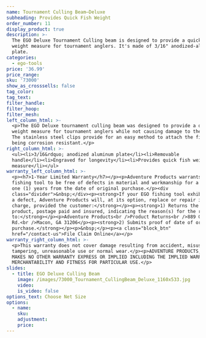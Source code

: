 ```yaml
---
name: Tournament Culling Beam—Deluxe
subheading: Provides Quick Fish Weight
order_number: 11
display_product: true
description: >-
  The EGO Deluxe Tournament Culling beam is designed to provide a quick fish
  weight measure for tournament anglers. It's made of 3/16" anodized-aluminum
  plate.
categories:
  - ego-tools
price: '36.99'
price_range:
sku: '73000'
show_as_crosssells: false
tag_color:
tag_text:
filter_handle:
filter_hoop:
filter_mesh:
left_column_html: >-
  <p>The EGO Deluxe tournament culling beam was designed to provide a quick fish
  weight measure for tournament anglers while not causing damage to the fish.
  The stainless steel clips provide for an easy method to attach the fish while
  being corrosion resistant.​</p>
right_column_html: >-
  <ul><li>3/16&rdquo; anodized aluminum plate</li><li>Removable
  handle</li><li>Engraved for longevity</li><li>Provides quick fish weight
  measure</li></ul>
warranty_left_column_html: >-
  <p><h7>1-Year Limited Warranty</h7></p><p>Adventure Products warrants your EGO
  fishing tool to be free of defects in material and workmanship for a period of
  one (1) years from the date of original purchase.</p><div
  class="divider">&nbsp;</div><p><strong>If your EGO fishing tool exhibits such
  a defect, Adventure Products will, at its option, replace or repair it without
  charge, provided the customer:</strong></p><p><strong>1) Returns the defective
  product, postage paid and insured, indicating the reason(s) for the return
  to:</strong></p><p>Adventure Products<br />Product Returns<br />889 Guy Paine
  Rd.<br />Macon, GA 31206</p><p><strong>2) Submits proof of date of original
  purchase.</strong></p><p>&nbsp;</p><p><a class="block_btn"
  href="/contact-us">File Claim Online</a></p>
warranty_right_column_html: >-
  <p>This warranty does not cover damage resulting from accident, misuse, abuse,
  tampering, unreasonable use or normal wear.</p><p>ADVENTURE PRODUCTS, INC.
  MAKES NO OTHER WARRANTY EXPRESS OR IMPLIED INCLUDING THE IMPLIED WARRANTIES OF
  MERCHANTABILITY AND FITNESS FOR PARTICULAR USE.</p>
slides:
  - title: EGO Deluxe Culling Beam
    image: /images/73000_Tournament_CullingBeam_Deluxe_1160x533.jpg
    video:
    is_video: false
options_text: Choose Net Size
options:
  - name:
    sku:
    adjustment:
    price:
---
```

